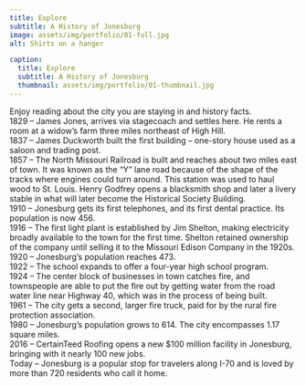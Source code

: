 ```yaml
---
title: Explore
subtitle: A History of Jonesburg
image: assets/img/portfolio/01-full.jpg
alt: Shirts on a hanger

caption:
  title: Explore
  subtitle: A History of Jonesburg
  thumbnail: assets/img/portfolio/01-thumbnail.jpg
---
```

Enjoy reading about the city you are staying in and history facts.<br>
1829 – James Jones, arrives via stagecoach and settles here. He rents a room at a
widow’s farm three miles northeast of High Hill.<br>
1837 – James Duckworth built the first building – one-story house used as a saloon and
trading post.<br>
1857 – The North Missouri Railroad is built and reaches about two miles east of town. It
was known as the “Y” lane road because of the shape of the tracks where engines could
turn around. This station was used to haul wood to St. Louis. Henry Godfrey opens a
blacksmith shop and later a livery stable in what will later become the Historical Society
Building.<br>
1910 – Jonesburg gets its first telephones, and its first dental practice. Its population is
now 456.<br>
1916 – The first light plant is established by Jim Shelton, making electricity broadly
available to the town for the first time. Shelton retained ownership of the company
until selling it to the Missouri Edison Company in the 1920s.<br>
1920 – Jonesburg’s population reaches 473.<br>
1922 – The school expands to offer a four-year high school program.<br>
1924 – The center block of businesses in town catches fire, and townspeople are able
to put the fire out by getting water from the road water line near Highway 40, which
was in the process of being built.<br>
1961 – The city gets a second, larger fire truck, paid for by the rural fire protection
association.<br>
1980 – Jonesburg’s population grows to 614. The city encompasses 1.17 square miles.<br>
2016 – CertainTeed Roofing opens a new $100 million facility in Jonesburg, bringing
with it nearly 100 new jobs.<br>
Today – Jonesburg is a popular stop for travelers along I-70 and is loved by more than
720 residents who call it home.


